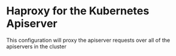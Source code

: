 # Haproxy for the Kubernetes Apiserver
This configuration will proxy the apiserver requests over all of the apiservers in the cluster

